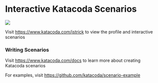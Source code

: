 # Interactive Katacoda Scenarios

[![](http://shields.katacoda.com/katacoda/jstrick/count.svg)](https://www.katacoda.com/jstrick "Get your profile on Katacoda.com")

Visit https://www.katacoda.com/jstrick to view the profile and interactive scenarios

### Writing Scenarios
Visit https://www.katacoda.com/docs to learn more about creating Katacoda scenarios

For examples, visit https://github.com/katacoda/scenario-example
